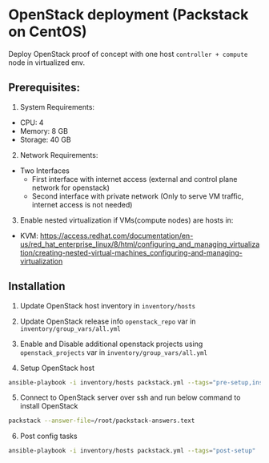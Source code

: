 # OpenStack deployment (Packstack on CentOS)

Deploy OpenStack proof of concept with one host `controller + compute` node in virtualized env.

## Prerequisites:

1. System Requirements:
- CPU: 4
- Memory: 8 GB
- Storage: 40 GB

2. Network Requirements:
- Two Interfaces
  - First interface with internet access (external and control plane network for openstack)
  - Second interface with private network (Only to serve VM traffic, internet access is not needed)

3. Enable nested virtualization if VMs(compute nodes) are hosts in:
- KVM: https://access.redhat.com/documentation/en-us/red_hat_enterprise_linux/8/html/configuring_and_managing_virtualization/creating-nested-virtual-machines_configuring-and-managing-virtualization

## Installation

1. Update OpenStack host inventory in `inventory/hosts`

2. Update OpenStack release info `openstack_repo` var in `inventory/group_vars/all.yml`

3. Enable and Disable additional openstack projects using `openstack_projects` var in `inventory/group_vars/all.yml`

4. Setup OpenStack host
```bash
ansible-playbook -i inventory/hosts packstack.yml --tags="pre-setup,install-openstack"
```

5. Connect to OpenStack server over ssh and run below command to install OpenStack
```bash
packstack --answer-file=/root/packstack-answers.text
```

6. Post config tasks
```bash
ansible-playbook -i inventory/hosts packstack.yml --tags="post-setup"
```
